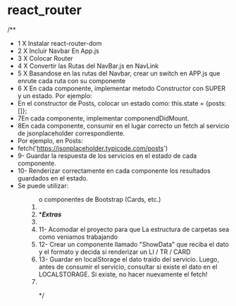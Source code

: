 # react_router
/**
 * 1 X Instalar react-router-dom
 * 2 X Incluir Navbar En App.js
 * 3 X Colocar Router
 * 4 X Convertir las Rutas del NavBar.js en NavLink
 * 5 X Basandose en las rutas del Navbar, crear un switch en APP.js que enrute cada ruta con su componente
 * 6 X En cada componente, implementar metodo Constructor con SUPER y un estado. Por ejemplo: 
 *    En el constructor de Posts, colocar un estado como: this.state = {posts:[]};
 * 7En cada componente, implementar componendDidMount.
 * 8En cada componente, consumir en el lugar correcto un fetch al servicio de jsonplaceholder correspondiente. 
 *    Por ejemplo, en Posts: 
 *    fetch('https://jsonplaceholder.typicode.com/posts')
 * 9- Guardar la respuesta de los servicios en el estado de cada componente.
 * 10- Renderizar correctamente en cada componente los resultados guardados en el estado.
 *    Se puede utilizar: <ul> <ol> <table> o componentes de Bootstrap (Cards, etc.)
 * 
 * ****Extras***
 * 
 * 11- Acomodar el proyecto para que La estructura de carpetas sea como veniamos trabajando
 * 12- Crear un componente llamado "ShowData" que reciba el dato y el formato y decida si renderizar un LI / TR / CARD
 * 13- Guardar en localStorage el dato traido del servicio. Luego, antes de consumir el servicio, consultar si existe el dato en el LOCALSTORAGE. Si existe, no hacer nuevamente el fetch!
 * 
 */
